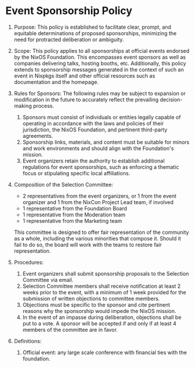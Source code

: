 # Event Sponsorship Policy

1. Purpose:
This policy is established to facilitate clear, prompt, and equitable determinations of proposed sponsorships, minimizing the need for protracted deliberation or ambiguity.
2. Scope:
This policy applies to all sponsorships at official events endorsed by the NixOS Foundation.
This encompasses event sponsors as well as companies delivering talks, hosting booths, etc.
Additionally, this policy extends to sponsorship messages generated in the context of such an event in Nixpkgs itself and other official resources such as documentation and the homepage.
3. Rules for Sponsors:
The following rules may be subject to expansion or modification in the future to accurately reflect the prevailing decision-making process.
    1. Sponsors must consist of individuals or entities legally capable of operating in accordance with the laws and policies of their jurisdiction, the NixOS Foundation, and pertinent third-party agreements.
    2. Sponsorship links, materials, and content must be suitable for minors and work environments and should align with the Foundation's mission.
    3. Event organizers retain the authority to establish additional regulations for event sponsorships, such as enforcing a thematic focus or stipulating specific local affiliations.
4. Composition of the Selection Committee:
    - 2 representatives from the event organizers, or 1 from the event organizer and 1 from the NixCon Project Lead team, if involved
    - 1 representative from the Foundation Board
    - 1 representative from the Moderation team
    - 1 representative from the Marketing team
    
    This committee is designed to offer fair representation of the community as a whole, including the various minorities that compose it. Should it fail to do so, the board will work with the teams to restore fair representation.
    
5. Procedures:
    1. Event organizers shall submit sponsorship proposals to the Selection Committee via email.
    2. Selection Committee members shall receive notification at least 2 weeks prior to the event, with a minimum of 1 week provided for the submission of written objections to committee members.
    3. Objections must be specific to the sponsor and cite pertinent reasons why the sponsorship would impede the NixOS mission.
    4. In the event of an impasse during deliberation, objections shall be put to a vote.
    A sponsor will be accepted if and only if at least 4 members of the committee are in favor.
6. Definitions:
    1. Official event: any large scale conference with financial ties with the foundation.
    

